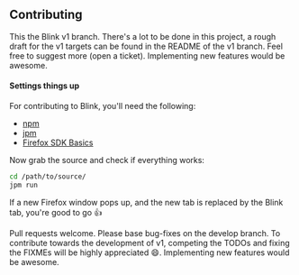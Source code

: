 ## Contributing

This the Blink v1 branch. There's a lot to be done in this project, a rough
draft for the v1 targets can be found in the README of the v1 branch. Feel free
to suggest more (open a ticket). Implementing new features would be awesome.

#### Settings things up

For contributing to Blink, you'll need the following:

* [npm](https://nodejs.org/en/download/)
* [jpm](https://www.npmjs.com/package/jpm)
* [Firefox SDK Basics](https://developer.mozilla.org/en-US/Add-ons/SDK/Tutorials#getting-started)

Now grab the source and check if everything works:

```bash
cd /path/to/source/
jpm run
```

If a new Firefox window pops up, and the new tab is replaced by the Blink tab, you're good to go :+1:

Pull requests welcome. Please base bug-fixes on the develop branch. To contribute towards the development of v1, competing the TODOs and fixing the FIXMEs will be highly appreciated :smile:. Implementing new features would be awesome.
